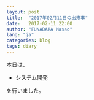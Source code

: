 ```yaml
---
layout: post
title:  "2017年02月11日の出来事"
date:   2017-02-11 22:00
author: "FUNABARA Masao"
lang: "ja"
categories: blog
tags: diary
---
```


本日は、

* システム開発

を行いました。
